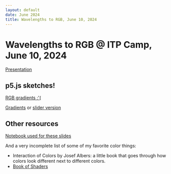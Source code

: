 ```yaml
---
layout: default
date: June 2024
title: Wavelengths to RGB, June 10, 2024
---
```


# Wavelengths to RGB @ ITP Camp, June 10, 2024


[Presentation](https://docs.google.com/presentation/d/127Tjr_OXSnfU5VvVPzN5ykfkXGC5HG1K2D7qUORfXpc/edit#slide=id.g2d248394a2c_0_119)

## p5.js sketches!

[RGB gradients :'(](https://editor.p5js.org/thisxorthat/sketches/pwmXL-GxB)

[Gradients](https://editor.p5js.org/thisxorthat/sketches/3Tpf2V0Wn) or [slider version](https://editor.p5js.org/thisxorthat/sketches/mFqkW9Yt2)


## Other resources

[Notebook used for these slides](https://gist.github.com/jessstringham/39e0c943e41e6f5ad3f282df4c723e48)

And a very incomplete list of some of my favorite color things:
 - Interaction of Colors by Josef Albers: a little book that goes through how colors look different next to different colors.
 - [Book of Shaders](https://thebookofshaders.com/06/)

